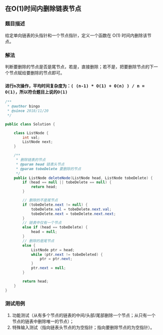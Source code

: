 ## 在O(1)时间内删除链表节点

### 题目描述
给定单向链表的头指针和一个节点指针，定义一个函数在 O(1) 时间内删除该节点。

### 解法
判断要删除的节点是否是尾节点，若是，直接删除；若不是，把要删除节点的下一个节点赋给要删除的节点即可。

### ```进行n次操作，平均时间复杂度为：( (n-1) * O(1) + O(n) ) / n = O(1)，所以符合题目上说的O(1)```

```java
/**
 * @author bingo
 * @since 2018/11/20
 */

public class Solution {

    class ListNode {
        int val;
        ListNode next;
    }

    /**
     * 删除链表的节点
     * @param head 链表头节点
     * @param tobeDelete 要删除的节点
     */
    public ListNode deleteNode(ListNode head, ListNode tobeDelete) {
        if (head == null || tobeDelete == null) {
            return head;
        }

        // 删除的不是尾节点
        if (tobeDelete.next != null) {
            tobeDelete.val = tobeDelete.next.val;
            tobeDelete.next = tobeDelete.next.next;
        }
        // 链表中仅有一个节点
        else if (head == tobeDelete) {
            head = null;
        }
        // 删除的是尾节点
        else {
            ListNode ptr = head;
            while (ptr.next != tobeDeleted) {
                ptr = ptr.next;	
          	}
            ptr.next = null;
        }

        return head;
    }
}
```

### 测试用例
1. 功能测试（从有多个节点的链表的中间/头部/尾部删除一个节点；从只有一个节点的链表中删除唯一的节点）；
2. 特殊输入测试（指向链表头节点的为空指针；指向要删除节点的为空指针）。
